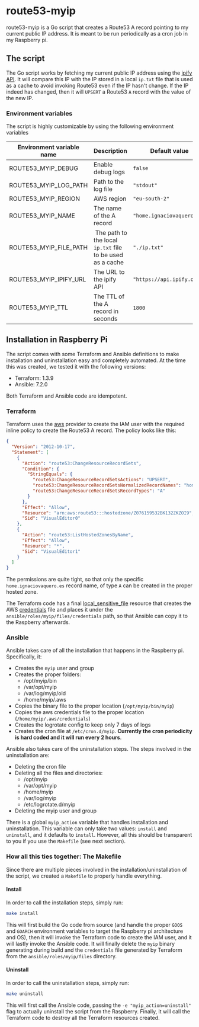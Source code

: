 # route53-myip

route53-myip is a Go script that creates a Route53 A record pointing to my current public IP address. It is meant to be run periodically as a cron job in my Raspberry pi.

## The script

The Go script works by fetching my current public IP address using the [ipify API](https://ipify.org). It will compare this IP with the IP stored in a local `ip.txt` file that is used as a cache to avoid invoking Route53 even if the IP hasn't change. If the IP indeed has changed, then it will `UPSERT` a Route53 `A` record with the value of the new IP.

### Environment variables

The script is highly customizable by using the following environment variables

| Environment variable name | Description                                               | Default value              |
| ------------------------- | --------------------------------------------------------- | -------------------------- |
| ROUTE53_MYIP_DEBUG        | Enable debug logs                                         | `false`                    |
| ROUTE53_MYIP_LOG_PATH     | Path to the log file                                      | `"stdout"`                 |
| ROUTE53_MYIP_REGION       | AWS region                                                | `"eu-south-2"`             |
| ROUTE53_MYIP_NAME         | The name of the A record                                  | `"home.ignaciovaquero.es"` |
| ROUTE53_MYIP_FILE_PATH    | The path to the local `ip.txt` file to be used as a cache | `"./ip.txt"`               |
| ROUTE53_MYIP_IPIFY_URL    | The URL to the ipify API                                  | `"https://api.ipify.org"`  |
| ROUTE53_MYIP_TTL          | The TTL of the A record in seconds                        | `1800`                     |


## Installation in Raspberry Pi

The script comes with some Terraform and Ansible definitions to make installation and uninstallation easy and completely automated. At the time this was created, we tested it with the following versions:
- Terraform: 1.3.9
- Ansible: 7.2.0

Both Terraform and Ansible code are idempotent.

### Terraform

Terraform uses the [aws](https://registry.terraform.io/providers/hashicorp/aws/4.55.0) provider to create the IAM user with the required inline policy to create the Route53 A record. The policy looks like this:

```json
{
  "Version": "2012-10-17",
  "Statement": [
    {
      "Action": "route53:ChangeResourceRecordSets",
      "Condition": {
        "StringEquals": {
          "route53:ChangeResourceRecordSetsActions": "UPSERT",
          "route53:ChangeResourceRecordSetsNormalizedRecordNames": "home.ignaciovaquero.es",
          "route53:ChangeResourceRecordSetsRecordTypes": "A"
        }
      },
      "Effect": "Allow",
      "Resource": "arn:aws:route53:::hostedzone/Z076159532BK132ZKZOI9",
      "Sid": "VisualEditor0"
    },
    {
      "Action": "route53:ListHostedZonesByName",
      "Effect": "Allow",
      "Resource": "*",
      "Sid": "VisualEditor1"
    }
  ]
}
```

The permissions are quite tight, so that only the specific `home.ignaciovaquero.es` record name, of type `A` can be created in the proper hosted zone.

The Terraform code has a final [local_sensitive_file](https://registry.terraform.io/providers/hashicorp/local/2.3.0/docs/resources/sensitive_file) resource that creates the AWS [credentials](https://docs.aws.amazon.com/cli/latest/userguide/cli-configure-files.html#cli-configure-files-where) file and places it under the `ansible/roles/myip/files/credentials` path, so that Ansible can copy it to the Raspberry afterwards.

### Ansible

Ansible takes care of all the installation that happens in the Raspberry pi. Specifically, it:
- Creates the `myip` user and group
- Creates the proper folders:
  - /opt/myip/bin
  - /var/opt/myip
  - /var/log/myip/old
  - /home/myip/.aws
- Copies the binary file to the proper location (`/opt/myip/bin/myip`)
- Copies the aws credentials file to the proper location (`/home/myip/.aws/credentials`)
- Creates the logrotate config to keep only 7 days of logs
- Creates the cron file at `/etc/cron.d/myip`. **Currently the cron periodicity is hard coded and it will run every 2 hours**.

Ansible also takes care of the uninstallation steps. The steps involved in the uninstallation are:
- Deleting the cron file
- Deleting all the files and directories:
  - /opt/myip
  - /var/opt/myip
  - /home/myip
  - /var/log/myip
  - /etc/logrotate.d/myip
- Deleting the myip user and group

There is a global `myip_action` variable that handles installation and uninstallation. This variable can only take two values: `install` and `uninstall`, and it defaults to `install`. However, all this should be transparent to you if you use the `Makefile` (see next section).

### How all this ties together: The Makefile

Since there are multiple pieces involved in the installation/uninstallation of the script, we created a `Makefile` to properly handle everything.

#### Install

In order to call the installation steps, simply run:
```bash
make install
```

This will first build the Go code from source (and handle the proper `GOOS` and `GOARCH` environment variables to target the Raspberry pi architecture and OS), then it will invoke the Terraform code to create the IAM user, and it will lastly invoke the Ansible code. It will finally delete the `myip` binary generating during build and the `credentials` file generated by Terraform from the `ansible/roles/myip/files` directory.

#### Uninstall

In order to call the uninstallation steps, simply run:
```bash
make uninstall
```

This will first call the Ansible code, passing the `-e "myip_action=uninstall"` flag to actually uninstall the script from the Raspberry. Finally, it will call the Terraform code to destroy all the Terraform resources created.
